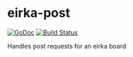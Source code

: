 # eirka-post
[![GoDoc](http://img.shields.io/badge/go-documentation-brightgreen.svg?style=flat-square)](https://godoc.org/github.com/eirka/eirka-post)
[![Build Status](https://travis-ci.org/eirka/eirka-post.svg?branch=master)](https://travis-ci.org/eirka/eirka-post)

Handles post requests for an eirka board
